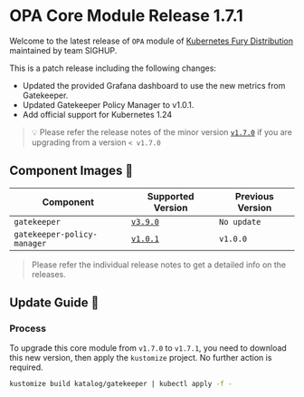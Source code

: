 # OPA Core Module Release 1.7.1

Welcome to the latest release of `OPA` module of [Kubernetes Fury Distribution](https://github.com/sighupio/fury-distribution) maintained by team SIGHUP.

This is a patch release including the following changes:

- Updated the provided Grafana dashboard to use the new metrics from Gatekeeper.
- Updated Gatekeeper Policy Manager to v1.0.1.
- Add official support for Kubernetes 1.24

> 💡 Please refer the release notes of the minor version [`v1.7.0`](https://github.com/sighupio/fury-kubernetes-opa/releases/tag/v1.7.0) if you are upgrading from a version `< v1.7.0`

## Component Images 🚢

| Component                   | Supported Version                                                                     | Previous Version |
| --------------------------- | ------------------------------------------------------------------------------------- | ---------------- |
| `gatekeeper`                | [`v3.9.0`](https://github.com/open-policy-agent/gatekeeper/releases/tag/v3.7.0)       | `No update`      |
| `gatekeeper-policy-manager` | [`v1.0.1`](https://github.com/sighupio/gatekeeper-policy-manager/releases/tag/v1.0.1) | `v1.0.0`         |

> Please refer the individual release notes to get a detailed info on the releases.

## Update Guide 🦮

### Process

To upgrade this core module from `v1.7.0` to `v1.7.1`, you need to download this new version, then apply the `kustomize` project. No further action is required.

```bash
kustomize build katalog/gatekeeper | kubectl apply -f -
```
